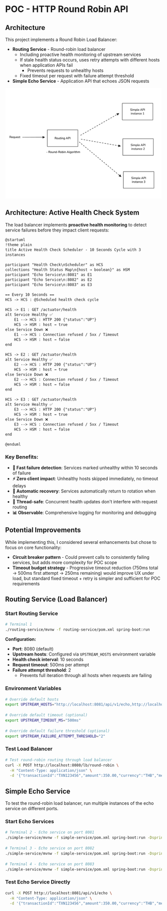 # POC - HTTP Round Robin API

## Architecture

This project implements a Round Robin Load Balancer:

- **Routing Service** - Round-robin load balancer
  - Including proactive health monitoring of upstream services
  - If stale health status occurs, uses retry attempts with different hosts when application APIs fail
    - Prevents requests to unhealthy hosts
  - Fixed timeout per request with failure attempt threshold
- **Simple Echo Service** - Application API that echoes JSON requests

![high-level-concept](./images/high-level-concept.jpg)

## Architecture: Active Health Check System

The load balancer implements **proactive health monitoring** to detect service failures before they impact client requests:

```plantuml
@startuml
!theme plain
title Active Health Check Scheduler - 10 Seconds Cycle with 3 instances

participant "Health Check\nScheduler" as HCS
collections "Health Status Map\n{host → boolean}" as HSM
participant "Echo Service\n:8081" as E1
participant "Echo Service\n:8082" as E2  
participant "Echo Service\n:8083" as E3

== Every 10 Seconds ==
HCS -> HCS : @Scheduled health check cycle

HCS -> E1 : GET /actuator/health
alt Service Healthy ✅
    E1 --> HCS : HTTP 200 {"status":"UP"}
    HCS -> HSM : host → true
else Service Down ❌
    E1 --> HCS : Connection refused / 5xx / Timeout
    HCS -> HSM : host → false
end

HCS -> E2 : GET /actuator/health
alt Service Healthy ✅
    E2 --> HCS : HTTP 200 {"status":"UP"}
    HCS -> HSM : host → true
else Service Down ❌
    E2 --> HCS : Connection refused / 5xx / Timeout
    HCS -> HSM : host → false
end

HCS -> E3 : GET /actuator/health
alt Service Healthy ✅
    E3 --> HCS : HTTP 200 {"status":"UP"}
    HCS -> HSM : host → true
else Service Down ❌
    E3 --> HCS : Connection refused / 5xx / Timeout
    HCS -> HSM : host → false
end

@enduml
```

### Key Benefits:
- **🚀 Fast failure detection**: Services marked unhealthy within 10 seconds of failure
- **⚡ Zero client impact**: Unhealthy hosts skipped immediately, no timeout delays
- **🔄 Automatic recovery**: Services automatically return to rotation when healthy
- **🧵 Thread-safe**: Concurrent health updates don't interfere with request routing
- **📊 Observable**: Comprehensive logging for monitoring and debugging

## Potential Improvements

While implementing this, I considered several enhancements but chose to focus on core functionality:

- **Circuit breaker pattern** - Could prevent calls to consistently failing services, but adds more complexity for POC scope
- **Timeout budget strategy** - Progressive timeout reduction (750ms total → 500ms first attempt → 250ms remaining) would improve UX under load, but standard fixed timeout + retry is simpler and sufficient for POC requirements

## Routing Service (Load Balancer)

### Start Routing Service

```bash
# Terminal 1
./routing-service/mvnw -f routing-service/pom.xml spring-boot:run
```

**Configuration:**
- **Port**: 8080 (default)
- **Upstream hosts**: Configured via `UPSTREAM_HOSTS` environment variable
- **Health check interval**: 10 seconds
- **Request timeout**: 500ms per attempt
- **Failure attempt threshold**: 2
  - Prevents full iteration through all hosts when requests are failing

### Environment Variables

```bash
# Override default hosts
export UPSTREAM_HOSTS="http://localhost:8081/api/v1/echo,http://localhost:8082/api/v1/echo,http://localhost:8083/api/v1/echo"

# Override default timeout (optional)
export UPSTREAM_TIMEOUT_MS="500ms"

# Override default failure threshold (optional)  
export UPSTREAM_FAILURE_ATTEMPT_THRESHOLD="2"
```

### Test Load Balancer

```bash
# Test round-robin routing through load balancer
curl -X POST http://localhost:8080/lb/round-robin \
  -H "Content-Type: application/json" \
  -d '{"transactionId":"TXN123456","amount":350.00,"currency":"THB","merchantId":"MERCHANT_001"}'
```

## Simple Echo Service

To test the round-robin load balancer, run multiple instances of the echo service on different ports.

### Start Echo Services

```bash
# Terminal 2 - Echo service on port 8081
./simple-service/mvnw -f simple-service/pom.xml spring-boot:run -Dspring-boot.run.arguments=--server.port=8081

# Terminal 3 - Echo service on port 8082  
./simple-service/mvnw -f simple-service/pom.xml spring-boot:run -Dspring-boot.run.arguments=--server.port=8082

# Terminal 4 - Echo service on port 8083
./simple-service/mvnw -f simple-service/pom.xml spring-boot:run -Dspring-boot.run.arguments=--server.port=8083
```

### Test Echo Service Directly

```bash
curl -X POST http://localhost:8081/api/v1/echo \
  -H "Content-Type: application/json" \
  -d '{"transactionId":"TXN123456","amount":350.00,"currency":"THB","merchantId":"MERCHANT_001"}'
```